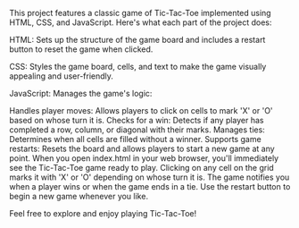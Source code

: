 This project features a classic game of Tic-Tac-Toe implemented using HTML, CSS, and JavaScript. Here's what each part of the project does:

HTML: Sets up the structure of the game board and includes a restart button to reset the game when clicked.

CSS: Styles the game board, cells, and text to make the game visually appealing and user-friendly.

JavaScript: Manages the game's logic:

Handles player moves: Allows players to click on cells to mark 'X' or 'O' based on whose turn it is.
Checks for a win: Detects if any player has completed a row, column, or diagonal with their marks.
Manages ties: Determines when all cells are filled without a winner.
Supports game restarts: Resets the board and allows players to start a new game at any point.
When you open index.html in your web browser, you'll immediately see the Tic-Tac-Toe game ready to play. Clicking on any cell on the grid marks it with 'X' or 'O' depending on whose turn it is. The game notifies you when a player wins or when the game ends in a tie. Use the restart button to begin a new game whenever you like.

Feel free to explore and enjoy playing Tic-Tac-Toe!
